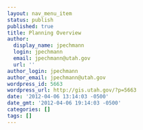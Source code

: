 ```yaml
---
layout: nav_menu_item
status: publish
published: true
title: Planning Overview
author:
  display_name: jpechmann
  login: jpechmann
  email: jpechmann@utah.gov
  url: ''
author_login: jpechmann
author_email: jpechmann@utah.gov
wordpress_id: 5663
wordpress_url: http://gis.utah.gov/?p=5663
date: '2012-04-06 13:14:03 -0500'
date_gmt: '2012-04-06 19:14:03 -0500'
categories: []
tags: []
---
```


